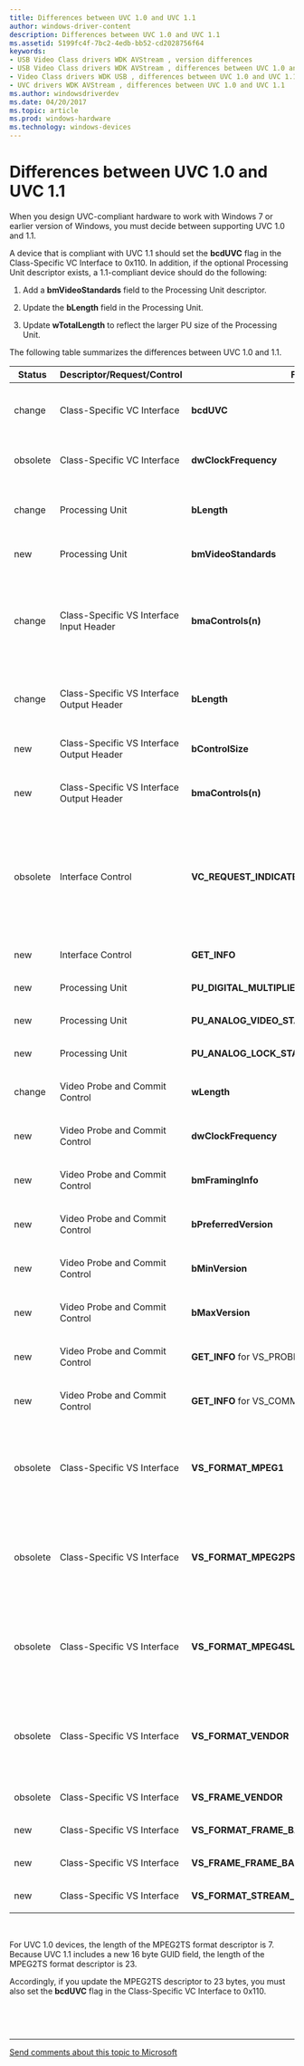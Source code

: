 ```yaml
---
title: Differences between UVC 1.0 and UVC 1.1
author: windows-driver-content
description: Differences between UVC 1.0 and UVC 1.1
ms.assetid: 5199fc4f-7bc2-4edb-bb52-cd2028756f64
keywords:
- USB Video Class drivers WDK AVStream , version differences
- USB Video Class drivers WDK AVStream , differences between UVC 1.0 and UVC 1.1
- Video Class drivers WDK USB , differences between UVC 1.0 and UVC 1.1
- UVC drivers WDK AVStream , differences between UVC 1.0 and UVC 1.1
ms.author: windowsdriverdev
ms.date: 04/20/2017
ms.topic: article
ms.prod: windows-hardware
ms.technology: windows-devices
---
```


# Differences between UVC 1.0 and UVC 1.1


When you design UVC-compliant hardware to work with Windows 7 or earlier version of Windows, you must decide between supporting UVC 1.0 and 1.1.

A device that is compliant with UVC 1.1 should set the **bcdUVC** flag in the Class-Specific VC Interface to 0x110. In addition, if the optional Processing Unit descriptor exists, a 1.1-compliant device should do the following:

1.  Add a **bmVideoStandards** field to the Processing Unit descriptor.

2.  Update the **bLength** field in the Processing Unit.

3.  Update **wTotalLength** to reflect the larger PU size of the Processing Unit.

The following table summarizes the differences between UVC 1.0 and 1.1.

<table>
<colgroup>
<col width="25%" />
<col width="25%" />
<col width="25%" />
<col width="25%" />
</colgroup>
<thead>
<tr class="header">
<th>Status</th>
<th>Descriptor/Request/Control</th>
<th>Field</th>
<th>Comments</th>
</tr>
</thead>
<tbody>
<tr class="odd">
<td><p>change</p></td>
<td><p>Class-Specific VC Interface</p></td>
<td><p><strong>bcdUVC</strong></p></td>
<td><p>0x110 for 1.1, 0x100 for 1.0</p></td>
</tr>
<tr class="even">
<td><p>obsolete</p></td>
<td><p>Class-Specific VC Interface</p></td>
<td><p><strong>dwClockFrequency</strong></p></td>
<td><p>Unused for 1.1</p></td>
</tr>
<tr class="odd">
<td><p>change</p></td>
<td><p>Processing Unit</p></td>
<td><p><strong>bLength</strong></p></td>
<td><p>10+n for 1.1, 9+n for 1.0</p></td>
</tr>
<tr class="even">
<td><p>new</p></td>
<td><p>Processing Unit</p></td>
<td><p><strong>bmVideoStandards</strong></p></td>
<td></td>
</tr>
<tr class="odd">
<td><p>change</p></td>
<td><p>Class-Specific VS Interface Input Header</p></td>
<td><p><strong>bmaControls(n)</strong></p></td>
<td><p>1.1 uses some of these bits differently in &quot;Probe and Commit&quot;</p></td>
</tr>
<tr class="even">
<td><p>change</p></td>
<td><p>Class-Specific VS Interface Output Header</p></td>
<td><p><strong>bLength</strong></p></td>
<td><p>9+(p*n) for 1.1, 8 for 1.0</p></td>
</tr>
<tr class="odd">
<td><p>new</p></td>
<td><p>Class-Specific VS Interface Output Header</p></td>
<td><p><strong>bControlSize</strong></p></td>
<td></td>
</tr>
<tr class="even">
<td><p>new</p></td>
<td><p>Class-Specific VS Interface Output Header</p></td>
<td><p><strong>bmaControls(n)</strong></p></td>
<td></td>
</tr>
<tr class="odd">
<td><p>obsolete</p></td>
<td><p>Interface Control</p></td>
<td><p><strong>VC_REQUEST_INDICATE_HOST_CLOCK_CONTROL</strong></p></td>
<td><p>Mandatory for 1.0 devices supporting host to device payloads that use SCR/PTS</p></td>
</tr>
<tr class="even">
<td><p>new</p></td>
<td><p>Interface Control</p></td>
<td><p><strong>GET_INFO</strong></p></td>
<td></td>
</tr>
<tr class="odd">
<td><p>new</p></td>
<td><p>Processing Unit</p></td>
<td><p><strong>PU_DIGITAL_MULTIPLIER_CONTROL</strong></p></td>
<td></td>
</tr>
<tr class="even">
<td><p>new</p></td>
<td><p>Processing Unit</p></td>
<td><p><strong>PU_ANALOG_VIDEO_STANDARD_CONTROL</strong></p></td>
<td></td>
</tr>
<tr class="odd">
<td><p>new</p></td>
<td><p>Processing Unit</p></td>
<td><p><strong>PU_ANALOG_LOCK_STATUS_CONTROL</strong></p></td>
<td></td>
</tr>
<tr class="even">
<td><p>change</p></td>
<td><p>Video Probe and Commit Control</p></td>
<td><p><strong>wLength</strong></p></td>
<td><p>34 for 1.1, 26 for 1.0</p></td>
</tr>
<tr class="odd">
<td><p>new</p></td>
<td><p>Video Probe and Commit Control</p></td>
<td><p><strong>dwClockFrequency</strong></p></td>
<td></td>
</tr>
<tr class="even">
<td><p>new</p></td>
<td><p>Video Probe and Commit Control</p></td>
<td><p><strong>bmFramingInfo</strong></p></td>
<td></td>
</tr>
<tr class="odd">
<td><p>new</p></td>
<td><p>Video Probe and Commit Control</p></td>
<td><p><strong>bPreferredVersion</strong></p></td>
<td></td>
</tr>
<tr class="even">
<td><p>new</p></td>
<td><p>Video Probe and Commit Control</p></td>
<td><p><strong>bMinVersion</strong></p></td>
<td></td>
</tr>
<tr class="odd">
<td><p>new</p></td>
<td><p>Video Probe and Commit Control</p></td>
<td><p><strong>bMaxVersion</strong></p></td>
<td></td>
</tr>
<tr class="even">
<td><p>new</p></td>
<td><p>Video Probe and Commit Control</p></td>
<td><p><strong>GET_INFO</strong> for VS_PROBE_CONTROL</p></td>
<td></td>
</tr>
<tr class="odd">
<td><p>new</p></td>
<td><p>Video Probe and Commit Control</p></td>
<td><p><strong>GET_INFO</strong> for VS_COMMIT_CONTROL</p></td>
<td></td>
</tr>
<tr class="even">
<td><p>obsolete</p></td>
<td><p>Class-Specific VS Interface</p></td>
<td><p><strong>VS_FORMAT_MPEG1</strong></p></td>
<td><p>Not supported by any Windows operating system</p></td>
</tr>
<tr class="odd">
<td><p>obsolete</p></td>
<td><p>Class-Specific VS Interface</p></td>
<td><p><strong>VS_FORMAT_MPEG2PS</strong></p></td>
<td><p>Not supported by any Windows operating system</p></td>
</tr>
<tr class="even">
<td><p>obsolete</p></td>
<td><p>Class-Specific VS Interface</p></td>
<td><p><strong>VS_FORMAT_MPEG4SL</strong></p></td>
<td><p>Not supported by any Windows operating system</p></td>
</tr>
<tr class="odd">
<td><p>obsolete</p></td>
<td><p>Class-Specific VS Interface</p></td>
<td><p><strong>VS_FORMAT_VENDOR</strong></p></td>
<td><p>Not supported by any Windows operating system</p></td>
</tr>
<tr class="even">
<td><p>obsolete</p></td>
<td><p>Class-Specific VS Interface</p></td>
<td><p><strong>VS_FRAME_VENDOR</strong></p></td>
<td></td>
</tr>
<tr class="odd">
<td><p>new</p></td>
<td><p>Class-Specific VS Interface</p></td>
<td><p><strong>VS_FORMAT_FRAME_BASED</strong></p></td>
<td></td>
</tr>
<tr class="even">
<td><p>new</p></td>
<td><p>Class-Specific VS Interface</p></td>
<td><p><strong>VS_FRAME_FRAME_BASED</strong></p></td>
<td></td>
</tr>
<tr class="odd">
<td><p>new</p></td>
<td><p>Class-Specific VS Interface</p></td>
<td><p><strong>VS_FORMAT_STREAM_BASED</strong></p></td>
<td></td>
</tr>
</tbody>
</table>

 

For UVC 1.0 devices, the length of the MPEG2TS format descriptor is 7. Because UVC 1.1 includes a new 16 byte GUID field, the length of the MPEG2TS format descriptor is 23.

Accordingly, if you update the MPEG2TS descriptor to 23 bytes, you must also set the **bcdUVC** flag in the Class-Specific VC Interface to 0x110.

 

 


--------------------
[Send comments about this topic to Microsoft](mailto:wsddocfb@microsoft.com?subject=Documentation%20feedback%20%5Bstream\stream%5D:%20Differences%20between%20UVC%201.0%20and%20UVC%201.1%20%20RELEASE:%20%288/23/2016%29&body=%0A%0APRIVACY%20STATEMENT%0A%0AWe%20use%20your%20feedback%20to%20improve%20the%20documentation.%20We%20don't%20use%20your%20email%20address%20for%20any%20other%20purpose,%20and%20we'll%20remove%20your%20email%20address%20from%20our%20system%20after%20the%20issue%20that%20you're%20reporting%20is%20fixed.%20While%20we're%20working%20to%20fix%20this%20issue,%20we%20might%20send%20you%20an%20email%20message%20to%20ask%20for%20more%20info.%20Later,%20we%20might%20also%20send%20you%20an%20email%20message%20to%20let%20you%20know%20that%20we've%20addressed%20your%20feedback.%0A%0AFor%20more%20info%20about%20Microsoft's%20privacy%20policy,%20see%20http://privacy.microsoft.com/default.aspx. "Send comments about this topic to Microsoft")


